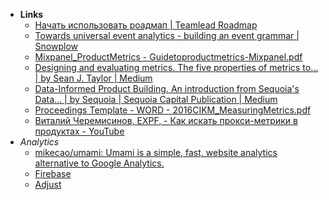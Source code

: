 - **Links**
	- [Начать использовать роадмап | Teamlead Roadmap](https://tlroadmap.io/guide.html#%D0%B4%D0%BB%D1%8F-%D1%81%D0%BE%D1%81%D1%82%D0%B0%D0%B2%D0%BB%D0%B5%D0%BD%D0%B8%D1%8F-%D0%BF%D0%BB%D0%B0%D0%BD%D0%B0-%D1%80%D0%B0%D0%B7%D0%B2%D0%B8%D1%82%D0%B8%D1%8F)
	- [Towards universal event analytics - building an event grammar | Snowplow](https://snowplowanalytics.com/blog/2013/08/12/towards-universal-event-analytics-building-an-event-grammar/)
	- [Mixpanel_ProductMetrics - Guidetoproductmetrics-Mixpanel.pdf](https://discover.mixpanel.com/rs/461-OYV-624/images/Guidetoproductmetrics-Mixpanel.pdf)
	- [Designing and evaluating metrics. The five properties of metrics to… | by Sean J. Taylor | Medium](https://medium.com/@seanjtaylor/designing-and-evaluating-metrics-5902ad6873bf)
	- [Data-Informed Product Building. An introduction from Sequoia's Data… | by Sequoia | Sequoia Capital Publication | Medium](https://medium.com/sequoia-capital/data-informed-product-building-1e509a5c4112)
	- [Proceedings Template - WORD - 2016CIKM_MeasuringMetrics.pdf](https://exp-platform.com/Documents/2016CIKM_MeasuringMetrics.pdf)
	- [Виталий Черемисинов, EXPF, - Как искать прокси-метрики в продуктах - YouTube](https://www.youtube.com/watch?v=fSRKOr3L6AI)
- *Analytics*
	- [mikecao/umami: Umami is a simple, fast, website analytics alternative to Google Analytics.](https://github.com/mikecao/umami)
	- [Firebase](https://firebase.google.com/)
	- [Adjust](https://www.adjust.com/)


